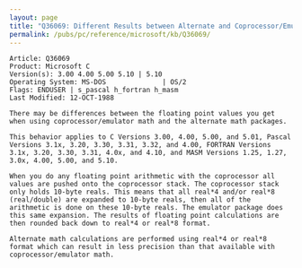 ```yaml
---
layout: page
title: "Q36069: Different Results between Alternate and Coprocessor/Emulator Math"
permalink: /pubs/pc/reference/microsoft/kb/Q36069/
---
```


	Article: Q36069
	Product: Microsoft C
	Version(s): 3.00 4.00 5.00 5.10 | 5.10
	Operating System: MS-DOS              | OS/2
	Flags: ENDUSER | s_pascal h_fortran h_masm
	Last Modified: 12-OCT-1988
	
	There may be differences between the floating point values you get
	when using coprocessor/emulator math and the alternate math packages.
	
	This behavior applies to C Versions 3.00, 4.00, 5.00, and 5.01, Pascal
	Versions 3.1x, 3.20, 3.30, 3.31, 3.32, and 4.00, FORTRAN Versions
	3.1x, 3.20, 3.30, 3.31, 4.0x, and 4.10, and MASM Versions 1.25, 1.27,
	3.0x, 4.00, 5.00, and 5.10.
	
	When you do any floating point arithmetic with the coprocessor all
	values are pushed onto the coprocessor stack. The coprocessor stack
	only holds 10-byte reals. This means that all real*4 and/or real*8
	(real/double) are expanded to 10-byte reals, then all of the
	arithmetic is done on these 10-byte reals. The emulator package does
	this same expansion. The results of floating point calculations are
	then rounded back down to real*4 or real*8 format.
	
	Alternate math calculations are performed using real*4 or real*8
	format which can result in less precision than that available with
	coprocessor/emulator math.
